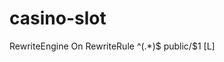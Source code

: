 # casino-slot

<IfModule mod_rewrite.c>
       RewriteEngine On
       RewriteRule ^(.*)$ public/$1 [L]
    </IfModule>

